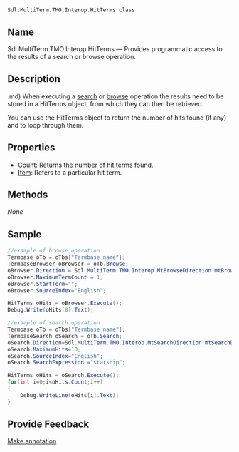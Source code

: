 

# 
    Sdl.MultiTerm.TMO.Interop.HitTerms class




## Name

Sdl.MultiTerm.TMO.Interop.HitTerms —          Provides programmatic access to the results of a search or browse operation.



## Description


.md)
When executing a [search](Sdl.MultiTerm.TMO.Interop.Termbase.Browse.md) or [browse](Sdl.MultiTerm.TMO.Interop.Termbase.Search.md) operation the results need to be stored in a HitTerms object, from which they can then be retrieved.

You can use the HitTerms object to return the number of hits found (if any) and to loop through them.



## Properties

* [Count](Sdl.MultiTerm.TMO.Interop.HitTerms.Count.md): Returns the number of hit terms found.
* [Item](Sdl.MultiTerm.TMO.Interop.HitTerms.Item.md): Refers to a particular hit term.




## Methods
*None*


## Sample


```cs
//example of browse operation
Termbase oTb = oTbs["Termbase name"];
TermbaseBrowser oBrowser = oTb.Browse;
oBrowser.Direction = Sdl.MultiTerm.TMO.Interop.MtBrowseDirection.mtBrowseDown;
oBrowser.MaximumTermCount = 1;
oBrowser.StartTerm="";
oBrowser.SourceIndex="English";

HitTerms oHits = oBrowser.Execute();
Debug.Write(oHits[0].Text);

//example of search operation
Termbase oTb = oTbs["Termbase name"];
TermbaseSearch oSearch = oTb.Search;
oSearch.Direction=Sdl.MultiTerm.TMO.Interop.MtSearchDirection.mtSearchDown;
oSearch.MaximumHits=10;
oSearch.SourceIndex="English";
oSearch.SearchExpression ="starship";

HitTerms oHits = oSearch.Execute();
for(int i=0;i<oHits.Count;i++)
{
   	Debug.WriteLine(oHits[i].Text);
}
```



## Provide Feedback

[Make annotation](mailto:sdk-feedback@sdl.com&amp;subject=Reference%20for%20Sdl.MultiTerm.TMO.Interop.HitTerms)

